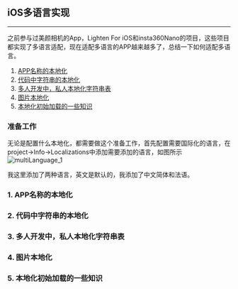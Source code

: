 ## iOS多语言实现
---
之前参与过美颜相机的App，Lighten For iOS和insta360Nano的项目，这些项目都实现了多语言适配，现在适配多语言的APP越来越多了，总结一下如何适配多语言。

1. [APP名称的本地化](#first)
2. [代码中字符串的本地化](#second)
3. [多人开发中，私人本地化字符串表](#third)
4. [图片本地化](#fourth)
5. [本地化初始加载的一些知识](#fifth)

### 准备工作
无论是配置什么本地化，都需要做这个准备工作，首先配置需要国际化的语言，在project->Info->Localizations中添加需要添加的语言，如图所示
![multiLanguage_1](https://supergithuber.github.io/img2/multiLanguage_1.png)

我这里添加了两种语言，英文是默认的，我添加了中文简体和法语。
### 1. APP名称的本地化<div id="first"></div>

### 2. 代码中字符串的本地化<div id="second"></div>

### 3. 多人开发中，私人本地化字符串表<div id="third"></div>

### 4. 图片本地化<div id="fourth"></div>

### 5. 本地化初始加载的一些知识<div id="fifth"></div>